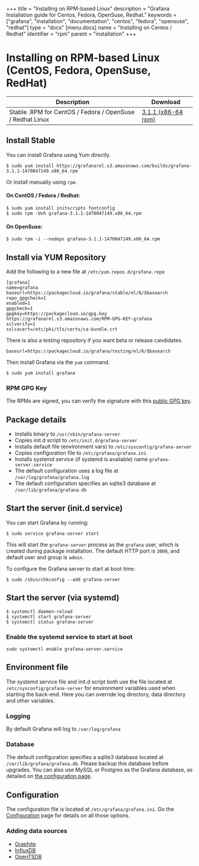 +++
title = "Installing on RPM-based Linux"
description = "Grafana Installation guide for Centos, Fedora, OpenSuse, Redhat."
keywords = ["grafana", "installation", "documentation", "centos", "fedora", "opensuse", "redhat"]
type = "docs"
[menu.docs]
name = "Installing on Centos / Redhat"
identifier = "rpm"
parent = "installation"
+++

# Installing on RPM-based Linux (CentOS, Fedora, OpenSuse, RedHat)

Description | Download
------------ | -------------
Stable .RPM for CentOS / Fedora / OpenSuse / Redhat Linux | [3.1.1 (x86-64 rpm)](https://grafanarel.s3.amazonaws.com/builds/grafana-3.1.1-1470047149.x86_64.rpm)

## Install Stable

You can install Grafana using Yum directly.

    $ sudo yum install https://grafanarel.s3.amazonaws.com/builds/grafana-3.1.1-1470047149.x86_64.rpm

Or install manually using `rpm`.

#### On CentOS / Fedora / Redhat:

    $ sudo yum install initscripts fontconfig
    $ sudo rpm -Uvh grafana-3.1.1-1470047149.x86_64.rpm

#### On OpenSuse:

    $ sudo rpm -i --nodeps grafana-3.1.1-1470047149.x86_64.rpm

## Install via YUM Repository

Add the following to a new file at `/etc/yum.repos.d/grafana.repo`

    [grafana]
    name=grafana
    baseurl=https://packagecloud.io/grafana/stable/el/6/$basearch
    repo_gpgcheck=1
    enabled=1
    gpgcheck=1
    gpgkey=https://packagecloud.io/gpg.key https://grafanarel.s3.amazonaws.com/RPM-GPG-KEY-grafana
    sslverify=1
    sslcacert=/etc/pki/tls/certs/ca-bundle.crt

There is also a testing repository if you want beta or release
candidates.

    baseurl=https://packagecloud.io/grafana/testing/el/6/$basearch

Then install Grafana via the `yum` command.

    $ sudo yum install grafana

### RPM GPG Key

The RPMs are signed, you can verify the signature with this [public GPG
key](https://grafanarel.s3.amazonaws.com/RPM-GPG-KEY-grafana).

## Package details

- Installs binary to `/usr/sbin/grafana-server`
- Copies init.d script to `/etc/init.d/grafana-server`
- Installs default file (environment vars) to `/etc/sysconfig/grafana-server`
- Copies configuration file to `/etc/grafana/grafana.ini`
- Installs systemd service (if systemd is available) name `grafana-server.service`
- The default configuration uses a log file at `/var/log/grafana/grafana.log`
- The default configuration specifies an sqlite3 database at `/var/lib/grafana/grafana.db`

## Start the server (init.d service)

You can start Grafana by running:

    $ sudo service grafana-server start

This will start the `grafana-server` process as the `grafana` user,
which is created during package installation. The default HTTP port is
`3000`, and default user and group is `admin`.

To configure the Grafana server to start at boot time:

    $ sudo /sbin/chkconfig --add grafana-server

## Start the server (via systemd)

    $ systemctl daemon-reload
    $ systemctl start grafana-server
    $ systemctl status grafana-server

### Enable the systemd service to start at boot

    sudo systemctl enable grafana-server.service

## Environment file

The systemd service file and init.d script both use the file located at
`/etc/sysconfig/grafana-server` for environment variables used when
starting the back-end. Here you can override log directory, data
directory and other variables.

### Logging

By default Grafana will log to `/var/log/grafana`

### Database

The default configuration specifies a sqlite3 database located at
`/var/lib/grafana/grafana.db`. Please backup this database before
upgrades. You can also use MySQL or Postgres as the Grafana database, as detailed on [the configuration page](configuration.md#database).

## Configuration

The configuration file is located at `/etc/grafana/grafana.ini`.  Go the
[Configuration](/installation/configuration) page for details on all
those options.

### Adding data sources

- [Graphite](../datasources/graphite.md)
- [InfluxDB](../datasources/influxdb.md)
- [OpenTSDB](../datasources/opentsdb.md)


